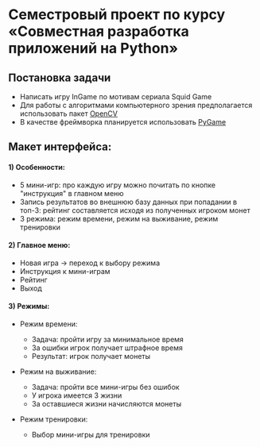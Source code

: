 # Семестровый проект по курсу «Совместная разработка приложений на Python»

## Постановка задачи
- Написать игру InGame по мотивам сериала Squid Game
- Для работы с алгоритмами компьютерного зрения предполагается использовать пакет [OpenCV](https://pypi.org/project/opencv-python/)
- В качестве фреймворка планируется использовать [PyGame](https://pypi.org/project/pygame/)

## Макет интерфейса:

#### 1) Особенности:
- 5 мини-игр: про каждую игру можно почитать по кнопке "инструкция" в главном меню 
- Запись результатов во внешнюю базу данных при попадании в топ-3: рейтинг составляется исходя из полученных игроком монет
- 3 режима: режим времени, режим на выживание, режим тренировки

#### 2) Главное меню:
- Новая игра -> переход к выбору режима
- Инструкция к мини-играм
- Рейтинг
- Выход

#### 3) Режимы:
- Режим времени:
    - Задача: пройти игру за минимальное время
    - За ошибки игрок получает штрафное время
    - Результат: игрок получает монеты

- Режим на выживание:
    - Задача: пройти все мини-игры без ошибок
    - У игрока имеется 3 жизни
    - За оставшиеся жизни начисляются монеты

- Режим тренировки:
    - Выбор мини-игры для тренировки

